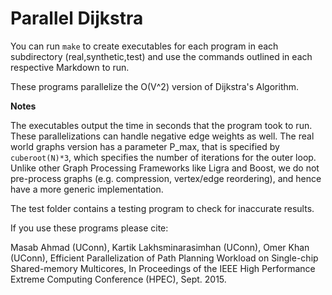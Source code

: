 Parallel Dijkstra
=================

You can run ```make``` to create executables for each program in each subdirectory (real,synthetic,test) and use the commands outlined in each respective Markdown to run.

These programs parallelize the O(V^2) version of Dijkstra's Algorithm.

**Notes**

The executables output the time in seconds that the program took to run.
These parallelizations can handle negative edge weights as well.
The real world graphs version has a parameter P_max, that is specified by ```cuberoot(N)*3```, which specifies the number of iterations for the outer loop.
Unlike other Graph Processing Frameworks like Ligra and Boost, we do not pre-process graphs (e.g. compression, vertex/edge reordering), and hence have a more generic implementation.

The test folder contains a testing program to check for inaccurate results.

If you use these programs please cite:

Masab Ahmad (UConn), Kartik Lakhsminarasimhan (UConn), Omer Khan (UConn), Efficient Parallelization of Path Planning Workload on Single-chip Shared-memory Multicores, In Proceedings of the IEEE High Performance Extreme Computing Conference (HPEC), Sept. 2015.
